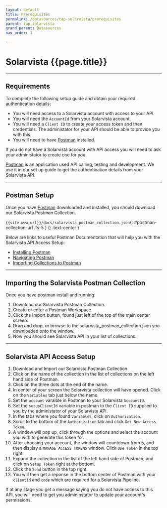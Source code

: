```yaml
---
layout: default
title: Prerequisites
permalink: /datasources/tap-solarvista/prerequisites
parent: tap-solarvista
grand_parent: Datasources
nav_order: 1

---
```


# Solarvista {{page.title}}

---

## Requirements

To complete the following setup guide and obtain your required authentication details:
 - You will need access to a Solarvista account with access to your API.
 - You will need the `AccountId` from your Solarvista account.
 - You will need a `Client ID` to create your access token and then credentials. The administator for your API should be able to provide you with this.
 - You will need to have [Postman](https://www.postman.com/) installed.

If you do not have a Solarvista account with API access you will need to ask your administator to create one for you.

[Postman](https://www.postman.com/) is an application used API calling, testing and development. We use it in our set up guide to get the authentication details from your Solarvista API.

---

## Postman Setup

Once you have [Postman](https://www.postman.com/) downloaded and installed, you should download our Solarvista Postman Collection.

`{{site.www_url}}/docs/solarvista_postman_collection.json`{: #postman-collection-url .fs-5 }
{: .text-center }

Below are links to useful Postman Documentation that will help you with the Solarvista API Access Setup:
- [Installing Postman](https://learning.postman.com/docs/getting-started/installation-and-updates/)
- [Navigating Postman](https://learning.postman.com/docs/getting-started/navigating-postman/)
- [Importing Collections to Postman](https://learning.postman.com/docs/getting-started/importing-and-exporting-data/)

---

## Importing the Solarvista Postman Collection

Once you have postman install and running:

1. Download our Solarvista Postman Collection.
2. Create or enter a Postman Workspace.
3. Click the Import button, found just left of the top of the main center screen.
4. Drag and drop, or browse to the solarvista_postman_collection.json you downloaded onto the window.
5. Now you should see Solarvista API in your list of collections.

---

## Solarvista API Access Setup

1. Download and Import our Solarvista Postman Collection
1. Click on the name of the collection in the list of collections on the left hand side of Postman.
2. Click on the three dots at the end of the name.
3. In center of your screen the Solarvista collection will have opened. Click on the `Variables` tab just below the name.
4. Set the `account` varaible in Postman to your Solarvista `AccountId`.
5. Set the `setupClientId` variable in postman to the `Client ID` supplied to you by the administator of your Solarvista API.
6. In the tabs where you found `Variables`, click on `Authorization`.
7. Scroll to the bottom of the `Authorization` tab and click `Get New Access Token`.
8. A window will pop up, click through the options and select the account you with to generate this token for.
9. After choosing your account, the window will countdown from 5, and then display a `MANAGE ACCESS TOKENS` window. Click `Use Token` in the top right.
10. Expand the collection in the list of the left hand side of Postman, and click on `Setup Token` right at the bottom.
11. Click the `Send` button in the top right.
12. You will then get a reponse in the bottom center of Postman with your `clientId` and `code` which are required for a Solarvista Pipeline.

If at any stage you get a message saying you do not have access to this API, you will need to get you admininstator to update your account's permissions.